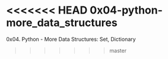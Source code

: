 <<<<<<< HEAD
0x04-python-more_data_structures
=======
0x04. Python - More Data Structures: Set, Dictionary
>>>>>>> master
